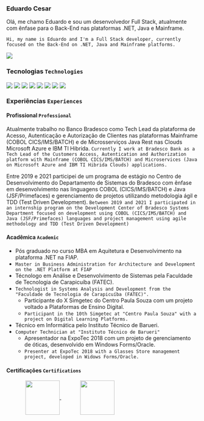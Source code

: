 ### Eduardo Cesar

Olá, me chamo Eduardo e sou um desenvolvedor Full Stack, atualmente com ênfase para o Back-End nas plataformas .NET, Java e Mainframe.

`Hi, my name is Eduardo and I'm a Full Stack developer, currently focused on the Back-End on .NET, Java and Mainframe platforms.`


<div>
  <a href="https://www.linkedin.com/in/eduardo-cesar-prudencio/">
    <img align="center" alt"net" src="https://img.shields.io/badge/LinkedIn-0077B5?style=for-the-badge&logo=linkedin&logoColor=white"/>
  </a>
</div>

### Tecnologias `Technologies`

<div style="display: inline_block">
  <img align="center" alt"net" src="https://img.shields.io/badge/.NET-5C2D91?style=for-the-badge&logo=.net&logoColor=white"/>
  <img align="center" alt"c#" src="https://img.shields.io/badge/C%23-239120?style=for-the-badge&logo=c-sharp&logoColor=white"/>
  <img align="center" alt"java" src="https://img.shields.io/badge/Java-ED8B00?style=for-the-badge&logo=openjdk&logoColor=white"/>
  <img align="center" alt"spring" src="https://img.shields.io/badge/Spring-6DB33F?style=for-the-badge&logo=spring&logoColor=white/>
  <img align="center" alt"android" src="https://img.shields.io/badge/Android-3DDC84?style=for-the-badge&logo=android&logoColor=white"/>
  <img align="center" alt"html" src="https://img.shields.io/badge/HTML5-E34F26?style=for-the-badge&logo=html5&logoColor=white"/>
  <img align="center" alt"css" src="https://img.shields.io/badge/CSS3-1572B6?style=for-the-badge&logo=css3&logoColor=white"/>
  <img align="center" alt"jquery" src="https://img.shields.io/badge/jQuery-0769AD?style=for-the-badge&logo=jquery&logoColor=white"/>
  <img align="center" alt"flutter" src="https://img.shields.io/badge/Flutter-02569B?style=for-the-badge&logo=flutter&logoColor=white"/>
</div>

### Experiências `Experiences`

#### Profissional `Professional`

Atualmente trabalho no Banco Bradesco como Tech Lead da plataforma de Acesso, Autenticação e Autorização de Clientes nas plataformas Mainframe (COBOL CICS/IMS/BATCH) e de Microsserviços Java Rest nas Clouds Microsoft Azure e IBM TI Hibrida.
`Currently I work at Bradesco Bank as a Tech Lead of the Customers Access, Autentication and Authorization platform with Mainframe (COBOL CICS/IMS/BATCH) and Microservices (Java on Microsoft Azure and IBM TI Hibrida Clouds) applications.`

Entre 2019 e 2021 participei de um programa de estágio no Centro de Desenvolvimento do Departamento de Sistemas do Bradesco com ênfase em desenvolvimento nas linguagens COBOL (CICS/IMS/BATCH) e Java (JSF/Primefaces) e gerenciamento de projetos utilizando metodologia ágil e TDD (Test Driven Development).
`Between 2019 and 2021 I participated in an internship program on the Development Center of Bradesco Systems Department focused on development using COBOL (CICS/IMS/BATCH) and Java (JSF/Primefaces) languages and project management using agile methodology and TDD (Test Driven Development)`

#### Acadêmica `Academic`

- Pós graduado no curso MBA em Aquitetura e Desenvolvimento na plataforma .NET na FIAP.
- `Master in Business Administration for Architecture and Development on the .NET Platform at FIAP`
- Técnologo em Análise e Desenvolvimento de Sistemas pela Faculdade de Tecnologia de Carapicuíba (FATEC).
- `Technologist in Systems Analysis and Development from the "Faculdade de Tecnologia de Carapicuíba (FATEC)".`
  - Participante do X Simgetec do Centro Paula Souza com um projeto voltado a Plataformas de Ensino Digital.
  - `Participant in the 10th Simgetec at "Centro Paula Souza" with a project on Digital Learning Platforms.`
- Técnico em Informática pelo Instituto Técnico de Barueri.
- `Computer Technician at "Instituto Técnico de Barueri"`
  - Apresentador na ExpoTec 2018 com um projeto de gerenciamento de óticas, desenvolvido em Windows Forms/Oracle.
  - `Presenter at ExpoTec 2018 with a Glasses Store management project, developed in Widows Forms/Oracle.`

#### Certificações `Certifications`

<div>
   <a href="https://learn.microsoft.com/api/credentials/share/pt-br/EduardoPrudencio-5917/E789FCF3A515D85?sharingId=625245C677252E03">
    <img style="width: 90px; margin-left: 50px" align="center" alt"net" src="https://learn.microsoft.com/media/learn/certification/badges/microsoft-certified-fundamentals-badge.svg?branch=main"/>
  </a>
  <a href="https://learn.microsoft.com/api/credentials/share/pt-br/EduardoPrudencio-5917/564FC244B159A66F?sharingId=625245C677252E03">
    <img style="width: 90px; margin-left: 50px" align="center" alt"net" src="https://dirceuresende.com/wp-content/uploads/2022/08/azure-data-fundamentals-600x600-1.png"/>
  </a>
</div>
